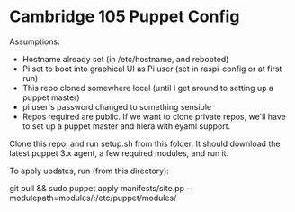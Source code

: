 Cambridge 105 Puppet Config
===========================

Assumptions:
- Hostname already set (in /etc/hostname, and rebooted)
- Pi set to boot into graphical UI as Pi user (set in raspi-config or at first run)
- This repo cloned somewhere local (until I get around to setting up a puppet master)
- pi user's password changed to something sensible
- Repos required are public. If we want to clone private repos, we'll have to set up a puppet master and hiera with eyaml support.

Clone this repo, and run setup.sh from this folder. It should download the latest puppet 3.x agent, a few required modules, and run it.

To apply updates, run (from this directory):

  git pull && sudo puppet apply manifests/site.pp --modulepath=modules/:/etc/puppet/modules/
